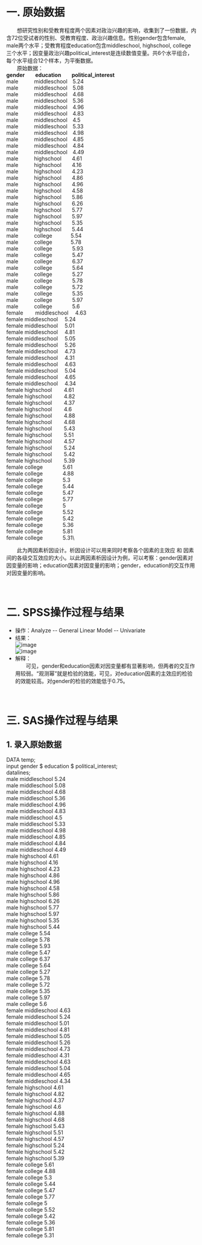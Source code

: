 # 一. 原始数据
&ensp;&ensp;&ensp;&ensp;想研究性别和受教育程度两个因素对政治兴趣的影响，收集到了一份数据，内含72位受试者的性别、受教育程度、政治兴趣信息。性别gender包含female, male两个水平；受教育程度education包含middleschool, highschool, college 三个水平；因变量政治兴趣political_interest是连续数值变量。共6个水平组合，每个水平组合12个样本，为平衡数据。  
&ensp;&ensp;&ensp;&ensp;原始数据：  
**gender**&ensp;&ensp;&ensp;&ensp;**education**&ensp;&ensp;&ensp;&ensp;**political_interest**  
male&ensp;&ensp;&ensp;&ensp;&ensp;&ensp;middleschool&ensp;&ensp;5.24\
male&ensp;&ensp;&ensp;&ensp;&ensp;&ensp;middleschool&ensp;&ensp;5.08\
male&ensp;&ensp;&ensp;&ensp;&ensp;&ensp;middleschool&ensp;&ensp;4.68\
male&ensp;&ensp;&ensp;&ensp;&ensp;&ensp;middleschool&ensp;&ensp;5.36\
male&ensp;&ensp;&ensp;&ensp;&ensp;&ensp;middleschool&ensp;&ensp;4.96\
male&ensp;&ensp;&ensp;&ensp;&ensp;&ensp;middleschool&ensp;&ensp;4.83\
male&ensp;&ensp;&ensp;&ensp;&ensp;&ensp;middleschool&ensp;&ensp;4.5\
male&ensp;&ensp;&ensp;&ensp;&ensp;&ensp;middleschool&ensp;&ensp;5.33\
male&ensp;&ensp;&ensp;&ensp;&ensp;&ensp;middleschool&ensp;&ensp;4.98\
male&ensp;&ensp;&ensp;&ensp;&ensp;&ensp;middleschool&ensp;&ensp;4.85\
male&ensp;&ensp;&ensp;&ensp;&ensp;&ensp;middleschool&ensp;&ensp;4.84\
male&ensp;&ensp;&ensp;&ensp;&ensp;&ensp;middleschool&ensp;&ensp;4.49\
male&ensp;&ensp;&ensp;&ensp;&ensp;&ensp;highschool&ensp;&ensp;&ensp;&ensp;4.61\
male&ensp;&ensp;&ensp;&ensp;&ensp;&ensp;highschool&ensp;&ensp;&ensp;&ensp;4.16\
male&ensp;&ensp;&ensp;&ensp;&ensp;&ensp;highschool&ensp;&ensp;&ensp;&ensp;4.23\
male&ensp;&ensp;&ensp;&ensp;&ensp;&ensp;highschool&ensp;&ensp;&ensp;&ensp;4.86\
male&ensp;&ensp;&ensp;&ensp;&ensp;&ensp;highschool&ensp;&ensp;&ensp;&ensp;4.96\
male&ensp;&ensp;&ensp;&ensp;&ensp;&ensp;highschool&ensp;&ensp;&ensp;&ensp;4.58\
male&ensp;&ensp;&ensp;&ensp;&ensp;&ensp;highschool&ensp;&ensp;&ensp;&ensp;5.86\
male&ensp;&ensp;&ensp;&ensp;&ensp;&ensp;highschool&ensp;&ensp;&ensp;&ensp;6.26\
male&ensp;&ensp;&ensp;&ensp;&ensp;&ensp;highschool&ensp;&ensp;&ensp;&ensp;5.77\
male&ensp;&ensp;&ensp;&ensp;&ensp;&ensp;highschool&ensp;&ensp;&ensp;&ensp;5.97\
male&ensp;&ensp;&ensp;&ensp;&ensp;&ensp;highschool&ensp;&ensp;&ensp;&ensp;5.35\
male&ensp;&ensp;&ensp;&ensp;&ensp;&ensp;highschool&ensp;&ensp;&ensp;&ensp;5.44\
male&ensp;&ensp;&ensp;&ensp;&ensp;&ensp;college&ensp;&ensp;&ensp;&ensp;&ensp;&ensp;&ensp;5.54\
male&ensp;&ensp;&ensp;&ensp;&ensp;&ensp;college&ensp;&ensp;&ensp;&ensp;&ensp;&ensp;&ensp;5.78\
male&ensp;&ensp;&ensp;&ensp;&ensp;&ensp;college&ensp;&ensp;&ensp;&ensp;&ensp;&ensp;&ensp;	5.93\
male&ensp;&ensp;&ensp;&ensp;&ensp;&ensp;college&ensp;&ensp;&ensp;&ensp;&ensp;&ensp;&ensp;	5.47\
male&ensp;&ensp;&ensp;&ensp;&ensp;&ensp;college&ensp;&ensp;&ensp;&ensp;&ensp;&ensp;&ensp;	6.37\
male&ensp;&ensp;&ensp;&ensp;&ensp;&ensp;college&ensp;&ensp;&ensp;&ensp;&ensp;&ensp;&ensp;	5.64\
male&ensp;&ensp;&ensp;&ensp;&ensp;&ensp;college&ensp;&ensp;&ensp;&ensp;&ensp;&ensp;&ensp;	5.27\
male&ensp;&ensp;&ensp;&ensp;&ensp;&ensp;college&ensp;&ensp;&ensp;&ensp;&ensp;&ensp;&ensp;	5.78\
male&ensp;&ensp;&ensp;&ensp;&ensp;&ensp;college&ensp;&ensp;&ensp;&ensp;&ensp;&ensp;&ensp;	5.72\
male&ensp;&ensp;&ensp;&ensp;&ensp;&ensp;college&ensp;&ensp;&ensp;&ensp;&ensp;&ensp;&ensp;	5.35\
male&ensp;&ensp;&ensp;&ensp;&ensp;&ensp;college&ensp;&ensp;&ensp;&ensp;&ensp;&ensp;&ensp;	5.97\
male&ensp;&ensp;&ensp;&ensp;&ensp;&ensp;college&ensp;&ensp;&ensp;&ensp;&ensp;&ensp;&ensp;	5.6\
female&ensp;&ensp;&ensp;&ensp;	middleschool&ensp;&ensp;	4.63\
female	middleschool&ensp;&ensp;	5.24\
female	middleschool&ensp;&ensp;	5.01\
female	middleschool&ensp;&ensp;	4.81\
female	middleschool&ensp;&ensp;	5.05\
female	middleschool&ensp;&ensp;	5.26\
female	middleschool&ensp;&ensp;	4.73\
female	middleschool&ensp;&ensp;	4.31\
female	middleschool&ensp;&ensp;	4.63\
female	middleschool&ensp;&ensp;	5.04\
female	middleschool&ensp;&ensp;	4.65\
female	middleschool&ensp;&ensp;	4.34\
female	highschool&ensp;&ensp;&ensp;&ensp;	4.61\
female	highschool&ensp;&ensp;&ensp;&ensp;	4.82\
female	highschool&ensp;&ensp;&ensp;&ensp;	4.37\
female	highschool&ensp;&ensp;&ensp;&ensp;	4.6\
female	highschool&ensp;&ensp;&ensp;&ensp;	4.88\
female	highschool&ensp;&ensp;&ensp;&ensp;	4.68\
female	highschool&ensp;&ensp;&ensp;&ensp;	5.43\
female	highschool&ensp;&ensp;&ensp;&ensp;	5.51\
female	highschool&ensp;&ensp;&ensp;&ensp;	4.57\
female	highschool&ensp;&ensp;&ensp;&ensp;	5.24\
female	highschool&ensp;&ensp;&ensp;&ensp;	5.42\
female	highschool&ensp;&ensp;&ensp;&ensp;	5.39\
female	college&ensp;&ensp;&ensp;&ensp;&ensp;&ensp;&ensp;	5.61\
female	college&ensp;&ensp;&ensp;&ensp;&ensp;&ensp;&ensp;	4.88\
female	college&ensp;&ensp;&ensp;&ensp;&ensp;&ensp;&ensp;	5.3\
female	college	&ensp;&ensp;&ensp;&ensp;&ensp;&ensp;&ensp;5.44\
female	college&ensp;&ensp;&ensp;&ensp;&ensp;&ensp;&ensp;	5.47\
female	college&ensp;&ensp;&ensp;&ensp;&ensp;&ensp;&ensp;	5.77\
female	college&ensp;&ensp;&ensp;&ensp;&ensp;&ensp;&ensp;	5\
female	college&ensp;&ensp;&ensp;&ensp;&ensp;&ensp;&ensp;	5.52\
female	college&ensp;&ensp;&ensp;&ensp;&ensp;&ensp;&ensp;	5.42\
female	college&ensp;&ensp;&ensp;&ensp;&ensp;&ensp;&ensp;	5.36\
female	college&ensp;&ensp;&ensp;&ensp;&ensp;&ensp;&ensp;	5.81\
female	college&ensp;&ensp;&ensp;&ensp;&ensp;&ensp;&ensp;	5.31\

&ensp;&ensp;&ensp;&ensp;此为两因素析因设计。析因设计可以用来同时考察各个因素的主效应 和 因素间的各级交互效应的大小。以此两因素析因设计为例，可以考察：gender因素对因变量的影响；education因素对因变量的影响；gender，education的交互作用对因变量的影响。  
&ensp;&ensp;&ensp;&ensp;   
&ensp;&ensp;&ensp;&ensp;   
# 二. SPSS操作过程与结果  
* 操作：Analyze -- General Linear Model -- Univariate  
* 结果：  
![image](https://github.com/TracyHuo/Power_SampleSize_SPSSSASPASS/blob/master/Image/SPSS1.PNG)  
![image](https://github.com/TracyHuo/Power_SampleSize_SPSSSASPASS/blob/master/Image/SPSS2.PNG)  
* 解释：  
&ensp;&ensp;&ensp;&ensp;可见，gender和education因素对因变量都有显著影响，但两者的交互作用较弱。“观测幂”就是检验的效能，可见，对education因素的主效应的检验的效能较高。对gender的检验的效能低于0.75。  
&ensp;&ensp;&ensp;&ensp;   
&ensp;&ensp;&ensp;&ensp;   
# 三. SAS操作过程与结果  
## 1. 录入原始数据  
DATA temp;  
input gender $ education $ political_interest;  
datalines;  
male	middleschool	5.24\
male	middleschool	5.08\
male	middleschool	4.68\
male	middleschool	5.36\
male	middleschool	4.96\
male	middleschool	4.83\
male	middleschool	4.5\
male	middleschool	5.33\
male	middleschool	4.98\
male	middleschool	4.85\
male	middleschool	4.84\
male	middleschool	4.49\
male	highschool	4.61\
male	highschool	4.16\
male	highschool	4.23\
male	highschool	4.86\
male	highschool	4.96\
male	highschool	4.58\
male	highschool	5.86\
male	highschool	6.26\
male	highschool	5.77\
male	highschool	5.97\
male	highschool	5.35\
male	highschool	5.44\
male	college	5.54\
male	college	5.78\
male	college	5.93\
male	college	5.47\
male	college	6.37\
male	college	5.64\
male	college	5.27\
male	college	5.78\
male	college	5.72\
male	college	5.35\
male	college	5.97\
male	college	5.6\
female	middleschool	4.63\
female	middleschool	5.24\
female	middleschool	5.01\
female	middleschool	4.81\
female	middleschool	5.05\
female	middleschool	5.26\
female	middleschool	4.73\
female	middleschool	4.31\
female	middleschool	4.63\
female	middleschool	5.04\
female	middleschool	4.65\
female	middleschool	4.34\
female	highschool	4.61\
female	highschool	4.82\
female	highschool	4.37\
female	highschool	4.6\
female	highschool	4.88\
female	highschool	4.68\
female	highschool	5.43\
female	highschool	5.51\
female	highschool	4.57\
female	highschool	5.24\
female	highschool	5.42\
female	highschool	5.39\
female	college	5.61\
female	college	4.88\
female	college	5.3\
female	college	5.44\
female	college	5.47\
female	college	5.77\
female	college	5\
female	college	5.52\
female	college	5.42\
female	college	5.36\
female	college	5.81\
female	college	5.31\
&ensp;&ensp;&ensp;&ensp;   






